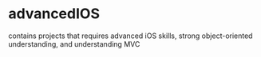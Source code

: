 # advancedIOS
contains projects that requires advanced iOS skills, strong object-oriented understanding, and understanding  MVC 
